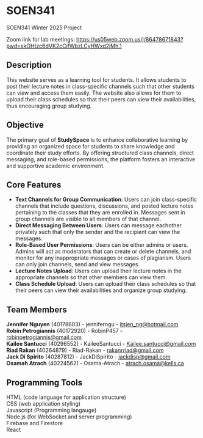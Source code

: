 # SOEN341

SOEN341 Winter 2025 Project 

Zoom link for lab meetings:
https://us05web.zoom.us/j/86478671843?pwd=skOHtzc6dVK2cCifWbzLCyHWxd2jMh.1



## Description
This website serves as a learning tool for students. It allows students to post their lecture notes in class-specific channels such that other students can view and access them easily. The website also allows for them to upload their class schedules so that their peers can view their availabilities, thus encouraging group studying. 

## Objective
The primary goal of **StudySpace** is to enhance collaborative learning by providing an organized space for students to share knowledge and coordinate their study efforts. By offering structured class channels, direct messaging, and role-based permissions, the platform fosters an interactive and supportive academic environment.


## Core Features
- **Text Channels for Group Communication**: Users can join class-specific channels that include questions, discussions, and posted lecture notes pertaining to the classes that they are enrolled in. Messages sent in group channels are visible to all members of that channel.
- **Direct Messaging Between Users**: Users can message eachother privately such that only the sender and the recipient can view the messages.
- **Role-Based User Permissions**: Users can be either admins or users. Admins will act as moderators that can create or delete channels, and monitor for any inappropriate messages or cases of plagiarism. Users can only join channels, send and view messages.
- **Lecture Notes Upload**: Users can upload their lecture notes in the appropriate channels so that other members can view them.
- **Class Schedule Upload**: Users can upload their class schedules so that their peers can view their availabilities and organize group studying.

## Team Members
**Jennifer Nguyen** (40178603) - jenniferngu - itsjen_ng@hotmail.com        
**Robin Petrogiannis** (40172920) - RobinP457 - robinpetrogiannis@gmail.com    
**Kailee Santucci** (40296552) - KaileeSantucci - Kailee.santucci@gmail.com        
**Riad Rakan** (40264879)  -    Riad-Rakan - rakanrriad@gmail.com        
**Jack Di Spirito** (40287812) - JackDiSpirito - jackdisp@gmail.com        
**Osamah Atrach** (40224562) -  Osama-Atrach - atrach.osama@kells.ca    


## Programming Tools
HTML (code language for application structure)  
CSS (web application styling)  
Javascript (Programming langauge)  
Node.js (for WebSocket and server programming)  
Firebase and Firestore        
React
